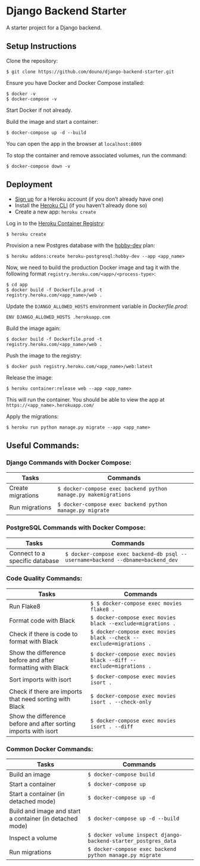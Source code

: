 # Django Backend Starter
A starter project for a Django backend.

## Setup Instructions

Clone the repository:
```
$ git clone https://github.com/douno/django-backend-starter.git
```

Ensure you have Docker and Docker Compose installed:
```
$ docker -v
$ docker-compose -v
```

Start Docker if not already.

Build the image and start a container:
```
$ docker-compose up -d --build
```

You can open the app in the browser at `localhost:8009`

To stop the container and remove associated volumes, run the command:

```
$ docker-compose down -v
```

## Deployment

* [Sign up](https://signup.heroku.com/) for a Heroku account (if you don’t already have one)
* Install the [Heroku CLI](https://devcenter.heroku.com/articles/heroku-cli) (if you haven't already done so)
* Create a new app: `heroku create`

Log in to the [Heroku Container Registry](https://devcenter.heroku.com/articles/container-registry-and-runtime):
```
$ heroku create
```

Provision a new Postgres database with the [hobby-dev](https://devcenter.heroku.com/articles/heroku-postgres-plans#hobby-tier) plan:
```
$ heroku addons:create heroku-postgresql:hobby-dev --app <app_name>
```
Now, we need to build the production Docker image and tag it with the following format `registry.heroku.com/<app>/<process-type>`:

```
$ cd app
$ docker build -f Dockerfile.prod -t registry.heroku.com/<app_name>/web .
```

Update the `DJANGO_ALLOWED_HOSTS` environment variable in _Dockerfile.prod_:
```
ENV DJANGO_ALLOWED_HOSTS .herokuapp.com
```
Build the image again:
```
$ docker build -f Dockerfile.prod -t registry.heroku.com/<app_name>/web .
```
Push the image to the registry:
```
$ docker push registry.heroku.com/<app_name>/web:latest
```
Release the image:
```
$ heroku container:release web --app <app_name>
```
This will run the container. You should be able to view the app at `https://<app_name>.herokuapp.com/`

Apply the migrations:
```
$ heroku run python manage.py migrate --app <app_name>
```

## Useful Commands:

### Django Commands with Docker Compose:

| Tasks | Commands |
|--|--|
| Create migrations | `$ docker-compose exec backend python manage.py makemigrations`  |
| Run migrations | `$ docker-compose exec backend python manage.py migrate`  |

###  PostgreSQL Commands with Docker Compose:

| Tasks | Commands |
|--|--|
| Connect to a specific database | `$ docker-compose exec backend-db psql --username=backend --dbname=backend_dev`  |

###  Code Quality Commands:

| Tasks | Commands |
|--|--|
| Run Flake8 | `$ $ docker-compose exec movies flake8 .`  |
| Format code with Black | `$ docker-compose exec movies black --exclude=migrations .`  |
| Check if there is code to format with Black | `$ docker-compose exec movies black --check --exclude=migrations .`  |
| Show the difference before and after formatting with Black | `$ docker-compose exec movies black --diff --exclude=migrations .`  |
| Sort imports with isort | `$ docker-compose exec movies isort .`  |
| Check if there are imports that need sorting with Black | `$ docker-compose exec movies isort . --check-only`  |
| Show the difference before and after sorting imports with isort | `$ docker-compose exec movies isort . --diff`  |

###  Common Docker Commands:

| Tasks | Commands |
|--|--|
| Build an image | `$ docker-compose build`  |
| Start a container | `$ docker-compose up`  |
| Start a container (in detached mode) | `$ docker-compose up -d`  |
| Build and image and start a container (in detached mode) | `$ docker-compose up -d --build`  |
| Inspect a volume | `$ docker volume inspect django-backend-starter_postgres_data`  |
| Run migrations | `$ docker-compose exec backend python manage.py migrate`  |
